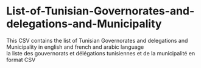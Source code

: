 # List-of-Tunisian-Governorates-and-delegations-and-Municipality
This CSV contains the list of Tunisian Governorates and delegations and Municipality in english and french and arabic language
<br/>
la liste des gouvernorats et délégations tunisiennes et de la municipalité en format CSV
